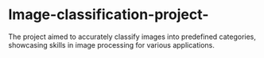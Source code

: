 # Image-classification-project-
The project aimed to accurately classify images into predefined categories, showcasing skills in image processing for various applications.
